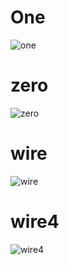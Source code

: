 
# One
![one](https://github.com/user-attachments/assets/18baae7a-707e-4457-ae57-b78f656f6f17)

# zero
![zero](https://github.com/user-attachments/assets/588cc8b0-0ff4-471a-b39f-2367c2da89a6)

# wire
![wire](https://github.com/user-attachments/assets/b6d74cef-f1e3-420e-8ab7-7ae672b308e0)

# wire4
![wire4](https://github.com/user-attachments/assets/e4fc4098-280f-475a-b88c-f60ac1889213)
